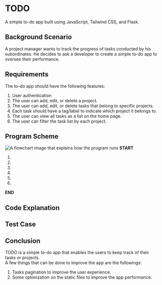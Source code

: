 # TODO
A simple to-do app built using JavaScript, Tailwind CSS, and Flask.


## Background Scenario
A project manager wants to track the progress of tasks conducted by his subordinates. He decides to ask a developer to create a simple to-do app to oversee their performance.

## Requirements
The to-do app should have the following features:
1. User authentication
2. The user can add, edit, or delete a project.
3. The user can add, edit, or delete tasks that belong to specific projects.
4. Each task should have a tag/label to indicate which project it belongs to.
5. The user can view all tasks as a list on the home page.
6. The user can filter the task list by each project.

## Program Scheme
![A flowchart image that explains how the program runs](https://i.imgur.com/Gfn3HWG.jpg)
**START**

1. 
2. 
3. 
4. 
5. 
6. 

**END** 


## Code Explanation


## Test Case


## Conclusion
TODO is a simple to-do app that enables the users to keep track of their tasks or projects.<br> A few things that can be done to improve the app are the followings:
1. Tasks pagination to improve the user experience.
2. Some optimization on the static files to improve the app performance.